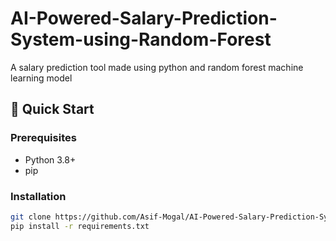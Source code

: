 # AI-Powered-Salary-Prediction-System-using-Random-Forest
A salary prediction tool made using python and random forest machine learning model

## 🚀 Quick Start

### Prerequisites
- Python 3.8+
- pip

### Installation
```bash
git clone https://github.com/Asif-Mogal/AI-Powered-Salary-Prediction-System-using-Random-Forest.git
pip install -r requirements.txt
